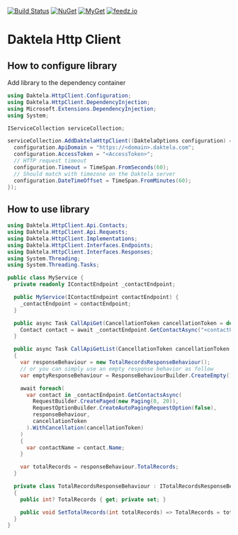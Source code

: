 [![Build Status](https://github.com/aviationexam/daktela-http-client/actions/workflows/build.yml/badge.svg?branch=main)](https://github.com/aviationexam/daktela-http-client/actions/workflows/build.yml)
[![NuGet](https://img.shields.io/nuget/v/Daktela.HttpClient.svg?style=flat-square&label=nuget)](https://www.nuget.org/packages/Daktela.HttpClient/)
[![MyGet](https://img.shields.io/myget/daktela-http-client/vpre/Daktela.HttpClient?label=MyGet)](https://www.myget.org/feed/daktela-http-client/package/nuget/Daktela.HttpClient)
[![feedz.io](https://img.shields.io/badge/endpoint.svg?url=https%3A%2F%2Ff.feedz.io%2Faviationexam%2Fdaktela-http-client%2Fshield%2FDaktela.HttpClient%2Flatest&label=Daktela.HttpClient)](https://f.feedz.io/aviationexam/daktela-http-client/packages/Daktela.HttpClient/latest/download)

# Daktela Http Client

## How to configure library

Add library to the dependency container

```cs
using Daktela.HttpClient.Configuration;
using Daktela.HttpClient.DependencyInjection;
using Microsoft.Extensions.DependencyInjection;
using System;

IServiceCollection serviceCollection;

serviceCollection.AddDaktelaHttpClient((DaktelaOptions configuration) => {
  configuration.ApiDomain = "https://<domain>.daktela.com";
  configuration.AccessToken = "<AccessToken>";
  // HTTP request timeout
  configuration.Timeout = TimeSpan.FromSeconds(60);
  // Should match with timezone on the Daktela server
  configuration.DateTimeOffset = TimeSpan.FromMinutes(60);
});
```

## How to use library

```cs
using Daktela.HttpClient.Api.Contacts;
using Daktela.HttpClient.Api.Requests;
using Daktela.HttpClient.Implementations;
using Daktela.HttpClient.Interfaces.Endpoints;
using Daktela.HttpClient.Interfaces.Responses;
using System.Threading;
using System.Threading.Tasks;

public class MyService {
  private readonly IContactEndpoint _contactEndpoint;

  public MyService(IContactEndpoint contactEndpoint) {
    _contactEndpoint = contactEndpoint;
  }

  public async Task CallApiGet(CancellationToken cancellationToken = default) {
    Contact contact = await _contactEndpoint.GetContactAsync("<contactUniqueName>", cancellationToken);
  }

  public async Task CallApiGetList(CancellationToken cancellationToken = default)
  {
    var responseBehaviour = new TotalRecordsResponseBehaviour();
    // or you can simply use an empty response behavior as follow
    var emptyResponseBehaviour = ResponseBehaviourBuilder.CreateEmpty();

    await foreach(
      var contact in _contactEndpoint.GetContactsAsync(
        RequestBuilder.CreatePaged(new Paging(0, 20)),
        RequestOptionBuilder.CreateAutoPagingRequestOption(false),
        responseBehaviour,
        cancellationToken
      ).WithCancellation(cancellationToken)
    )
    {
      var contactName = contact.Name;
    }

    var totalRecords = responseBehaviour.TotalRecords;
  }

  private class TotalRecordsResponseBehaviour : ITotalRecordsResponseBehaviour
  {
    public int? TotalRecords { get; private set; }

    public void SetTotalRecords(int totalRecords) => TotalRecords = totalRecords;
  }
}
```
